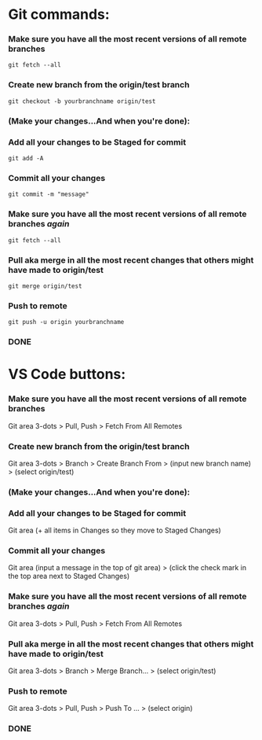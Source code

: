 # Git commands:
### Make sure you have all the most recent versions of all remote branches
```shell script
git fetch --all
```
### Create new branch from the origin/test branch
```shell script
git checkout -b yourbranchname origin/test
```
### (Make your changes...And when you're done):
### Add all your changes to be Staged for commit
```shell script
git add -A
```
### Commit all your changes
```shell script
git commit -m "message"
```
### Make sure you have all the most recent versions of all remote branches *again*
```shell script
git fetch --all
```
### Pull aka merge in all the most recent changes that others might have made to origin/test
```shell script
git merge origin/test
```
### Push to remote
```shell script
git push -u origin yourbranchname
```
### DONE
# VS Code buttons:
### Make sure you have all the most recent versions of all remote branches
Git area 3-dots > Pull, Push > Fetch From All Remotes
### Create new branch from the origin/test branch
Git area 3-dots > Branch > Create Branch From > (input new branch name) > (select origin/test)
### (Make your changes...And when you're done):
### Add all your changes to be Staged for commit
Git area (+ all items in Changes so they move to Staged Changes)
### Commit all your changes
Git area (input a message in the top of git area) > (click the check mark in the top area next to Staged Changes)
### Make sure you have all the most recent versions of all remote branches *again*
Git area 3-dots > Pull, Push > Fetch From All Remotes
### Pull aka merge in all the most recent changes that others might have made to origin/test
Git area 3-dots > Branch > Merge Branch... > (select origin/test)
### Push to remote
Git area 3-dots > Pull, Push > Push To ... > (select origin)
### DONE
